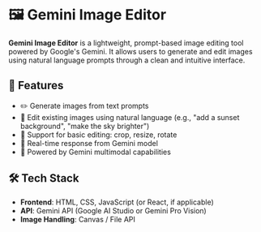 # 🖼️ Gemini Image Editor

**Gemini Image Editor** is a lightweight, prompt-based image editing tool powered by Google's Gemini. It allows users to generate and edit images using natural language prompts through a clean and intuitive interface.

## 🚀 Features

- ✏️ Generate images from text prompts  
- 🎨 Edit existing images using natural language (e.g., "add a sunset background", "make the sky brighter")  
- 🔄 Support for basic editing: crop, resize, rotate  
- 💬 Real-time response from Gemini model  
- 🧠 Powered by Gemini multimodal capabilities

## 🛠️ Tech Stack

- **Frontend**: HTML, CSS, JavaScript (or React, if applicable)  
- **API**: Gemini API (Google AI Studio or Gemini Pro Vision)  
- **Image Handling**: Canvas / File API
